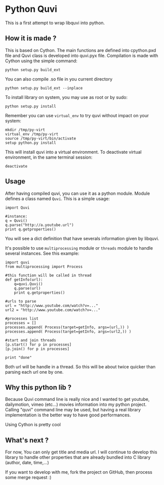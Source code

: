 # Python Quvi

This is a first attempt to wrap libquvi into python.

## How it is made ?

This is based on Cython. The main functions are defined into cpython.pxd file and Quvi class is developed into quvi.pyx file.
Compilation is made with Cython using the simple command:

    python setup.py build_ext

You can also compile .so file in you current directory

	python setup.py build_ext --inplace

To install library on system, you may use as root or by sudo:

    python setup.py install

Remember you can use ``virtual_env`` to try quvi without impact on your system:

    mkdir /tmp/py-virt
    virtual_env /tmp/py-virt
    source /tmp/py-virt/bin/activate
    setup python.py install

This will install quvi into a virtual environment. To deactivate virtual environment, in the same terminal session:

    deactivate


## Usage

After having compiled quvi, you can use it as a python module. Module defines a class named ``Quvi``. This is a simple usage:

    import Quvi

    #instance:
    q = Quvi()
    q.parse("http://a.youtube.url")
    print q.getproperties()

You will see a dict definition that have severals information given by libquvi.

It's possible to use ``multiprocessing`` module or ``threads`` module to handle several instances. See this example:


    import quvi
    from multiprocessing import Process

    #this function will be called in thread
    def getInfo(url):
        q=quvi.Quvi()
        q.parse(url)
        print q.getproperties()
    
    #urls to parse
    url = "http://www.youtube.com/watch?v=..."
    url2 = "http://www.youtube.com/watch?v=..."

    #processes list
    processes = []
    processes.append( Process(target=getInfo, args=(url,)) )
    processes.append( Process(target=getInfo, args=(url2,)) )
    
    #start and join threads
    [p.start() for p in processes]
    [p.join() for p in processes]

    print "done"

Both url will be handle in a thread. So this will be about twice quicker than parsing each url one by one.


## Why this python lib ?

Because Quvi command line is really nice and I wanted to get youtube, dailymotion, vimeo (etc...) movies information into my python project. Calling "quvi" command line may be used, but having a real library implementation is the better way to have good performances. 

Using Cython is pretty cool

## What's next ?

For now, You can only get title and media url. I will continue to develop this library to handle other properties that are already bundled into C library (author, date, time,...) 

If you want to develop with me, fork the project on GitHub, then process some merge request :)

